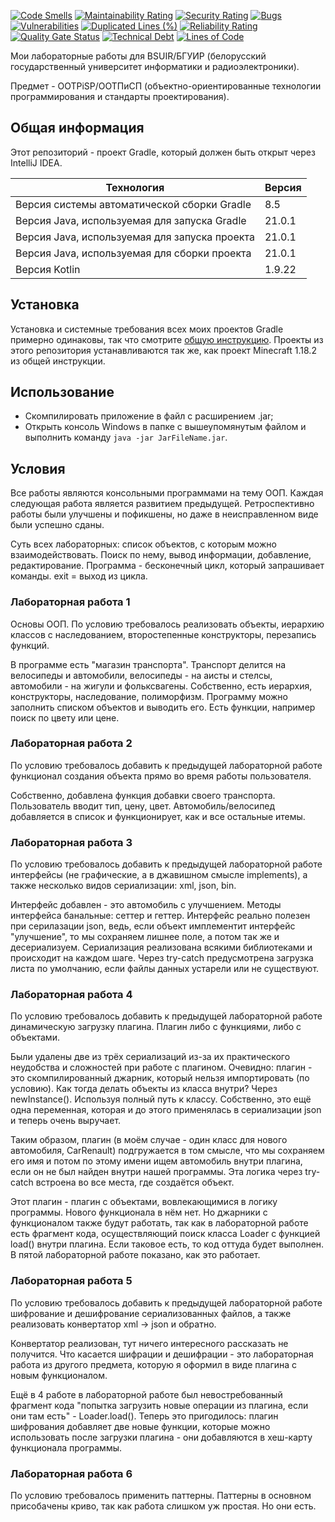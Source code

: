 [![Code Smells](https://sonarcloud.io/api/project_badges/measure?project=Hummel009_OOP-Technologies-and-Design-Standards&metric=code_smells)](https://sonarcloud.io/summary/overall?id=Hummel009_OOP-Technologies-and-Design-Standards)
[![Maintainability Rating](https://sonarcloud.io/api/project_badges/measure?project=Hummel009_OOP-Technologies-and-Design-Standards&metric=sqale_rating)](https://sonarcloud.io/summary/overall?id=Hummel009_OOP-Technologies-and-Design-Standards)
[![Security Rating](https://sonarcloud.io/api/project_badges/measure?project=Hummel009_OOP-Technologies-and-Design-Standards&metric=security_rating)](https://sonarcloud.io/summary/overall?id=Hummel009_OOP-Technologies-and-Design-Standards)
[![Bugs](https://sonarcloud.io/api/project_badges/measure?project=Hummel009_OOP-Technologies-and-Design-Standards&metric=bugs)](https://sonarcloud.io/summary/overall?id=Hummel009_OOP-Technologies-and-Design-Standards)
[![Vulnerabilities](https://sonarcloud.io/api/project_badges/measure?project=Hummel009_OOP-Technologies-and-Design-Standards&metric=vulnerabilities)](https://sonarcloud.io/summary/overall?id=Hummel009_OOP-Technologies-and-Design-Standards)
[![Duplicated Lines (%)](https://sonarcloud.io/api/project_badges/measure?project=Hummel009_OOP-Technologies-and-Design-Standards&metric=duplicated_lines_density)](https://sonarcloud.io/summary/overall?id=Hummel009_OOP-Technologies-and-Design-Standards)
[![Reliability Rating](https://sonarcloud.io/api/project_badges/measure?project=Hummel009_OOP-Technologies-and-Design-Standards&metric=reliability_rating)](https://sonarcloud.io/summary/overall?id=Hummel009_OOP-Technologies-and-Design-Standards)
[![Quality Gate Status](https://sonarcloud.io/api/project_badges/measure?project=Hummel009_OOP-Technologies-and-Design-Standards&metric=alert_status)](https://sonarcloud.io/summary/overall?id=Hummel009_OOP-Technologies-and-Design-Standards)
[![Technical Debt](https://sonarcloud.io/api/project_badges/measure?project=Hummel009_OOP-Technologies-and-Design-Standards&metric=sqale_index)](https://sonarcloud.io/summary/overall?id=Hummel009_OOP-Technologies-and-Design-Standards)
[![Lines of Code](https://sonarcloud.io/api/project_badges/measure?project=Hummel009_OOP-Technologies-and-Design-Standards&metric=ncloc)](https://sonarcloud.io/summary/overall?id=Hummel009_OOP-Technologies-and-Design-Standards)

Мои лабораторные работы для BSUIR/БГУИР (белорусский государственный университет информатики и радиоэлектроники).

Предмет - OOTPiSP/ООТПиСП (объектно-ориентированные технологии программирования и стандарты проектирования).

## Общая информация

Этот репозиторий - проект Gradle, который должен быть открыт через IntelliJ IDEA. 

| Технология                                    | Версия    |
|-----------------------------------------------|-----------|
| Версия системы автоматической сборки Gradle   | 8.5       |
| Версия Java, используемая для запуска Gradle  | 21.0.1    |
| Версия Java, используемая для запуска проекта | 21.0.1    |
| Версия Java, используемая для сборки проекта  | 21.0.1    |
| Версия Kotlin                                 | 1.9.22    |

## Установка

Установка и системные требования всех моих проектов Gradle примерно одинаковы, так что смотрите [общую инструкцию](https://github.com/Hummel009/The-Rings-of-Power#readme). Проекты из этого репозитория устанавливаются так же, как проект Minecraft 1.18.2 из общей инструкции.

## Использование

* Скомпилировать приложение в файл с расширением .jar;
* Открыть консоль Windows в папке с вышеупомянутым файлом и выполнить команду `java -jar JarFileName.jar`.

## Условия

Все работы являются консольными программами на тему ООП. Каждая следующая работа является развитием предыдущей. Ретроспективно работы были улучшены и пофикшены, но даже в неисправленном виде были успешно сданы.

Суть всех лабораторных: список объектов, с которым можно взаимодействовать. Поиск по нему, вывод информации, добавление, редактирование. Программа - бесконечный цикл, который запрашивает команды. exit = выход из цикла.

### Лабораторная работа 1

Основы ООП. По условию требовалось реализовать объекты, иерархию классов с наследованием, второстепенные конструкторы, перезапись функций.

В программе есть "магазин транспорта". Транспорт делится на велосипеды и автомобили, велосипеды - на аисты и стелсы, автомобили - на жигули и фольксвагены. Собственно, есть иерархия, конструкторы, наследование, полиморфизм. Программу можно заполнить списком объектов и выводить его. Есть функции, например поиск по цвету или цене.

### Лабораторная работа 2

По условию требовалось добавить к предыдущей лабораторной работе функционал создания объекта прямо во время работы пользователя.

Собственно, добавлена функция добавки своего транспорта. Пользователь вводит тип, цену, цвет. Автомобиль/велосипед добавляется в список и функционирует, как и все остальные итемы.

### Лабораторная работа 3

По условию требовалось добавить к предыдущей лабораторной работе интерфейсы (не графические, а в джавишном смысле implements), а также несколько видов сериализации: xml, json, bin.

Интерфейс добавлен - это автомобиль с улучшением. Методы интерфейса банальные: сеттер и геттер. Интерфейс реально полезен при серилазации json, ведь, если объект имплементит интерфейс "улучшение", то мы сохраняем лишнее поле, а потом так же и десериализуем. Сериализация реализована всякими библиотеками и происходит на каждом шаге. Через try-catch предусмотрена загрузка листа по умолчанию, если файлы данных устарели или не существуют.

### Лабораторная работа 4

По условию требовалось добавить к предыдущей лабораторной работе динамическую загрузку плагина. Плагин либо с функциями, либо с объектами.

Были удалены две из трёх сериализаций из-за их практического неудобства и сложностей при работе с плагином. Очевидно: плагин - это скомпилированный джарник, который нельзя импортировать (по условию). Как тогда делать объекты из класса внутри? Через newInstance(). Используя полный путь к классу. Собственно, это ещё одна переменная, которая и до этого применялась в сериализации json и теперь очень выручает.

Таким образом, плагин (в моём случае - один класс для нового автомобиля, CarRenault) подгружается в том смысле, что мы сохраняем его имя и потом по этому имени ищем автомобиль внутри плагина, если он не был найден внутри нашей программы. Эта логика через try-catch встроена во все места, где создаётся объект.

Этот плагин - плагин с объектами, вовлекающимися в логику программы. Нового функционала в нём нет. Но джарники с функционалом также будут работать, так как в лабораторной работе есть фрагмент кода, осуществляющий поиск класса Loader с функцией load() внутри плагина. Если таковое есть, то код оттуда будет выполнен. В пятой лабораторной работе показано, как это работает.

### Лабораторная работа 5

По условию требовалось добавить к предыдущей лабораторной работе шифрование и дешифрование сериализованных файлов, а также реализовать конвертатор xml -> json и обратно.

Конвертатор реализован, тут ничего интересного рассказать не получится. Что касается шифрации и дешифрации - это лабораторная работа из другого предмета, которую я оформил в виде плагина с новым функционалом. 

Ещё в 4 работе в лабораторной работе был невостребованный фрагмент кода "попытка загрузить новые операции из плагина, если они там есть" - Loader.load(). Теперь это пригодилось: плагин шифрования добавляет две новые функции, которые можно использовать после загрузки плагина - они добавляются в хеш-карту функционала программы.

### Лабораторная работа 6

По условию требовалось применить паттерны. Паттерны в основном присобачены криво, так как работа слишком уж простая. Но они есть.

